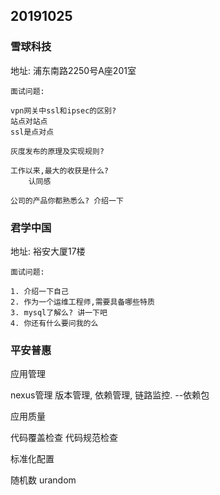## 20191025 ##

### 雪球科技 ###

地址: 浦东南路2250号A座201室

```cgo
面试问题:

vpn网关中ssl和ipsec的区别?
站点对站点
ssl是点对点

灰度发布的原理及实现规则?

工作以来,最大的收获是什么?
    认同感

公司的产品你都熟悉么? 介绍一下

```

### 君学中国 ###

地址: 裕安大厦17楼

```cgo
面试问题:

1. 介绍一下自己
2. 作为一个运维工程师,需要具备哪些特质
3. mysql了解么? 讲一下吧
4. 你还有什么要问我的么

```

### 平安普惠 ###

应用管理

nexus管理 
版本管理,
依赖管理,
链路监控. --依赖包

应用质量

代码覆盖检查
代码规范检查

标准化配置



随机数 urandom